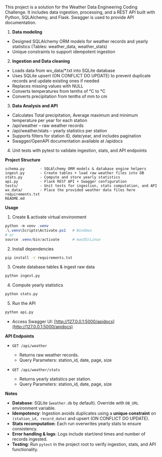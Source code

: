
This project is a solution for the Weather Data Engineering Coding Challenge. It includes data ingestion, processing, and a REST API built with Python, SQLAlchemy, and Flask. Swagger is used to provide API documentation.

1. **Data modeling**
  - Designed SQLAlchemy ORM models for weather records and yearly statistics (Tables: weather_data, weather_stats)
  - Unique constraints to support idempotent ingestion


2. **Ingestion and Data cleaning**
  - Loads data from wx_data/*.txt into SQLite database
  - Uses SQLite upsert (ON CONFLICT DO UPDATE) to prevent duplicate records and update existing ones if needed
  - Replaces missing values with NULL
  - Converts temperatures from tenths of °C to °C
  - Converts precipitation from tenths of mm to cm


3. **Data Analysis and API**
  - Calculates Total precipitation, Average maximum and minimum temperature per year for each station
  - /api/weather – raw weather records
  - /api/weather/stats – yearly statistics per station
  - Supports filters for station ID, date/year, and includes pagination
  - Swagger/OpenAPI documentation available at /apidocs

4. Unit tests with pytest to validate ingestion, stats, and API endpoints

**Project Structure**
```
schema.py       - SQLAlchemy ORM models & database engine helpers
ingest.py       - Create tables + load raw weather files into DB
stats.py        - Compute and store yearly statistics
api.py          - Flask REST API + Swagger configuration
tests/          - Unit tests for ingestion, stats computation, and API
wx_data/        - Place the provided weather data files here
requirements.txt
README.md
```

**Usage**

1. Create & activate virtual environment
```powershell
python -m venv .venv
.\.venv\Scripts\Activate.ps1   # Windows
# or
source .venv/bin/activate      # macOS/Linux
```
2. Install dependencies
```bash
pip install -r requirements.txt
```
3. Create database tables & ingest raw data
```bash
python ingest.py
```
4. Compute yearly statistics
```bash
python stats.py
```
5. Run the API
```bash
python api.py
```
- Access Swagger UI: [http://127.0.0.1:5000/apidocs](http://127.0.0.1:5000/apidocs)
  
**API Endpoints**

- `GET /api/weather`
  - Returns raw weather records.
  - Query Parameters: station_id, date, page, size

- `GET /api/weather/stats`
  - Returns yearly statistics per station.
  - Query Parameters: station_id, date, page, size



**Notes**
- **Database**: SQLite (`weather.db` by default). Override with `DB_URL` environment variable.
- **Idempotency**: Ingestion avoids duplicates using a **unique constraint** on `(station_id, record_date)` and upsert (ON CONFLICT DO UPDATE).
- **Stats recomputation**: Each run overwrites yearly stats to ensure consistency.
- **Error handling & logs**: Logs include start/end times and number of records ingested.
- **Testing**: Run `pytest` in the project root to verify ingestion, stats, and API functionality.
